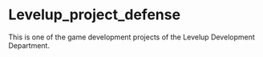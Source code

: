 # Levelup_project_defense
This is one of the game development projects of the Levelup Development Department.
